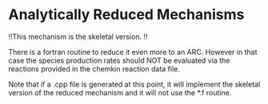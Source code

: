 # Analytically Reduced Mechanisms
!!This mechanism is the skeletal version. !!

There is a fortran routine to reduce it even more to an ARC. However in that case the species production rates
should NOT be evaluated via the reactions provided in the chemkin reaction data file.

Note that if a .cpp file is generated at this point, 
it will implement the skeletal version of the reduced mechanism and it will not use the *.f routine.
